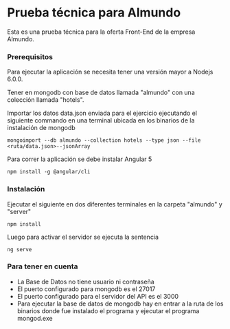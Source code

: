 # Prueba técnica para Almundo
Esta es una prueba técnica para la oferta Front-End de la empresa Almundo.

### Prerequisitos

Para ejecutar la aplicación se necesita tener una versión mayor a Nodejs 6.0.0.

Tener en mongodb con base de datos llamada "almundo" con una colección llamada "hotels".

Importar los datos data.json enviada para el ejercicio ejecutando el siguiente commando en una terminal ubicada en los binarios de la instalación de mongodb
```
mongoimport --db almundo --collection hotels --type json --file <ruta/data.json>--jsonArray
```

Para correr la aplicación se debe instalar Angular 5
```
npm install -g @angular/cli
```

### Instalación

Ejecutar el siguiente en dos diferentes terminales en la carpeta "almundo" y "server"
```
npm install
```

Luego para activar el servidor se ejecuta la sentencia
```
ng serve
```

### Para tener en cuenta

- La Base de Datos no tiene usuario ni contraseña
- El puerto configurado para mongodb es el 27017
- El puerto configurado para el servidor del API es el 3000
- Para ejecutar la base de datos de mongodb hay en entrar a la ruta de los binarios donde fue instalado el programa y ejecutar el programa mongod.exe